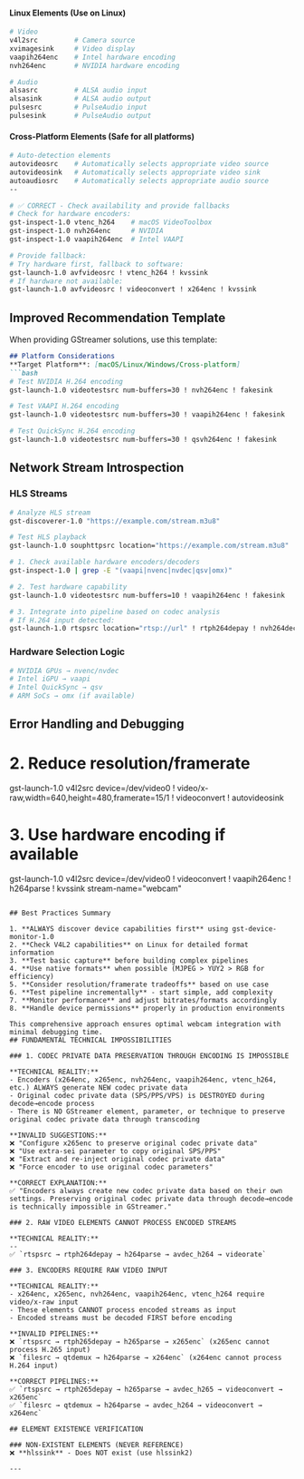#### Linux Elements (Use on Linux)
```bash
# Video
v4l2src         # Camera source
xvimagesink     # Video display
vaapih264enc    # Intel hardware encoding
nvh264enc       # NVIDIA hardware encoding

# Audio
alsasrc         # ALSA audio input
alsasink        # ALSA audio output
pulsesrc        # PulseAudio input
pulsesink       # PulseAudio output
```

#### Cross-Platform Elements (Safe for all platforms)
```bash
# Auto-detection elements
autovideosrc    # Automatically selects appropriate video source
autovideosink   # Automatically selects appropriate video sink
autoaudiosrc    # Automatically selects appropriate audio source
--

# ✅ CORRECT - Check availability and provide fallbacks
# Check for hardware encoders:
gst-inspect-1.0 vtenc_h264    # macOS VideoToolbox
gst-inspect-1.0 nvh264enc     # NVIDIA
gst-inspect-1.0 vaapih264enc  # Intel VAAPI

# Provide fallback:
# Try hardware first, fallback to software:
gst-launch-1.0 avfvideosrc ! vtenc_h264 ! kvssink
# If hardware not available:
gst-launch-1.0 avfvideosrc ! videoconvert ! x264enc ! kvssink
```

## Improved Recommendation Template

When providing GStreamer solutions, use this template:

```markdown
## Platform Considerations
**Target Platform**: [macOS/Linux/Windows/Cross-platform]
```bash
# Test NVIDIA H.264 encoding
gst-launch-1.0 videotestsrc num-buffers=30 ! nvh264enc ! fakesink

# Test VAAPI H.264 encoding
gst-launch-1.0 videotestsrc num-buffers=30 ! vaapih264enc ! fakesink

# Test QuickSync H.264 encoding
gst-launch-1.0 videotestsrc num-buffers=30 ! qsvh264enc ! fakesink
```

## Network Stream Introspection

### HLS Streams
```bash
# Analyze HLS stream
gst-discoverer-1.0 "https://example.com/stream.m3u8"

# Test HLS playback
gst-launch-1.0 souphttpsrc location="https://example.com/stream.m3u8" ! hlsdemux ! fakesink
```
```bash
# 1. Check available hardware encoders/decoders
gst-inspect-1.0 | grep -E "(vaapi|nvenc|nvdec|qsv|omx)"

# 2. Test hardware capability
gst-launch-1.0 videotestsrc num-buffers=10 ! vaapih264enc ! fakesink

# 3. Integrate into pipeline based on codec analysis
# If H.264 input detected:
gst-launch-1.0 rtspsrc location="rtsp://url" ! rtph264depay ! nvh264dec ! nvh264enc ! kvssink
```

### Hardware Selection Logic
```bash
# NVIDIA GPUs → nvenc/nvdec
# Intel iGPU → vaapi
# Intel QuickSync → qsv  
# ARM SoCs → omx (if available)
```

## Error Handling and Debugging

# 2. Reduce resolution/framerate
gst-launch-1.0 v4l2src device=/dev/video0 ! video/x-raw,width=640,height=480,framerate=15/1 ! videoconvert ! autovideosink

# 3. Use hardware encoding if available
gst-launch-1.0 v4l2src device=/dev/video0 ! videoconvert ! vaapih264enc ! h264parse ! kvssink stream-name="webcam"
```

## Best Practices Summary

1. **ALWAYS discover device capabilities first** using gst-device-monitor-1.0
2. **Check V4L2 capabilities** on Linux for detailed format information
3. **Test basic capture** before building complex pipelines
4. **Use native formats** when possible (MJPEG > YUY2 > RGB for efficiency)
5. **Consider resolution/framerate tradeoffs** based on use case
6. **Test pipeline incrementally** - start simple, add complexity
7. **Monitor performance** and adjust bitrates/formats accordingly
8. **Handle device permissions** properly in production environments

This comprehensive approach ensures optimal webcam integration with minimal debugging time.
## FUNDAMENTAL TECHNICAL IMPOSSIBILITIES

### 1. CODEC PRIVATE DATA PRESERVATION THROUGH ENCODING IS IMPOSSIBLE

**TECHNICAL REALITY:**
- Encoders (x264enc, x265enc, nvh264enc, vaapih264enc, vtenc_h264, etc.) ALWAYS generate NEW codec private data
- Original codec private data (SPS/PPS/VPS) is DESTROYED during decode→encode process
- There is NO GStreamer element, parameter, or technique to preserve original codec private data through transcoding

**INVALID SUGGESTIONS:**
❌ "Configure x265enc to preserve original codec private data"
❌ "Use extra-sei parameter to copy original SPS/PPS"
❌ "Extract and re-inject original codec private data"
❌ "Force encoder to use original codec parameters"

**CORRECT EXPLANATION:**
✅ "Encoders always create new codec private data based on their own settings. Preserving original codec private data through decode→encode is technically impossible in GStreamer."

### 2. RAW VIDEO ELEMENTS CANNOT PROCESS ENCODED STREAMS

**TECHNICAL REALITY:**
--
✅ `rtspsrc → rtph264depay → h264parse → avdec_h264 → videorate`

### 3. ENCODERS REQUIRE RAW VIDEO INPUT

**TECHNICAL REALITY:**
- x264enc, x265enc, nvh264enc, vaapih264enc, vtenc_h264 require video/x-raw input
- These elements CANNOT process encoded streams as input
- Encoded streams must be decoded FIRST before encoding

**INVALID PIPELINES:**
❌ `rtspsrc → rtph265depay → h265parse → x265enc` (x265enc cannot process H.265 input)
❌ `filesrc → qtdemux → h264parse → x264enc` (x264enc cannot process H.264 input)

**CORRECT PIPELINES:**
✅ `rtspsrc → rtph265depay → h265parse → avdec_h265 → videoconvert → x265enc`
✅ `filesrc → qtdemux → h264parse → avdec_h264 → videoconvert → x264enc`

## ELEMENT EXISTENCE VERIFICATION

### NON-EXISTENT ELEMENTS (NEVER REFERENCE)
❌ **hlssink** - Does NOT exist (use hlssink2)

---

